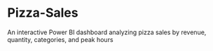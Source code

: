 # Pizza-Sales
An interactive Power BI dashboard analyzing pizza sales by revenue, quantity, categories, and peak hours
